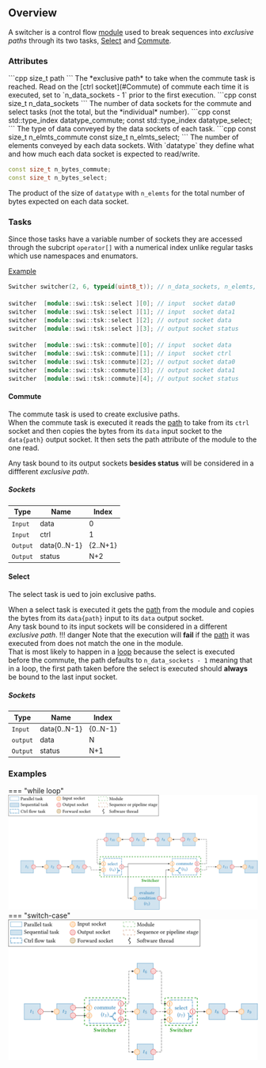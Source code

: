 ## Overview

A switcher is a control flow [module](./module%20%26%20task.md) used to break sequences into *exclusive paths* through its two tasks,
[Select](#Select) and [Commute](#Commute).  

### Attributes

<a name="Path">
</a>
```cpp
size_t path
```
The *exclusive path* to take when the commute task is reached. Read on the [ctrl socket](#Commute) of commute each time it is executed, set to `n_data_sockets - 1` prior to the first execution.
```cpp
const size_t n_data_sockets
```
The number of data sockets for the commute and select tasks (not the total, but the *individual* number).  
```cpp
const std::type_index datatype_commute;
const std::type_index datatype_select;
```
The type of data conveyed by the data sockets of each task.
```cpp
const size_t n_elmts_commute
const size_t n_elmts_select;
```
The number of elements conveyed by each data sockets.  
With `datatype` they define what and how much each data socket is expected to read/write.

```cpp
const size_t n_bytes_commute;
const size_t n_bytes_select;
```
The product of the size  of `datatype` with `n_elemts` for the total number of bytes expected on each data socket.
	      
### Tasks 

Since those tasks have a variable number of sockets they are accessed through the subcript `operator[]` with a numerical index unlike regular tasks which use namespaces and enumators.

<u>Example</u>
```cpp
Switcher switcher(2, 6, typeid(uint8_t)); // n_data_sockets, n_elemts, datatype

switcher  [module::swi::tsk::select ][0]; // input  socket data0
switcher  [module::swi::tsk::select ][1]; // input  socket data1
switcher  [module::swi::tsk::select ][2]; // output socket data
switcher  [module::swi::tsk::select ][3]; // output socket status

switcher  [module::swi::tsk::commute][0]; // input  socket data
switcher  [module::swi::tsk::commute][1]; // input  socket ctrl
switcher  [module::swi::tsk::commute][2]; // output socket data0
switcher  [module::swi::tsk::commute][3]; // output socket data1
switcher  [module::swi::tsk::commute][4]; // output socket status

```

<a name="Commute"></a>
#### Commute

The commute task is used to create exclusive paths.   
When the commute task is executed it reads the [path](#Path) to take from its `ctrl` socket and then copies the bytes from its `data` input socket to the `data{path}` output socket. It then sets the path attribute of the module to the one read.

Any task bound to its output sockets **besides status** will be considered in a diffferent *exclusive path*.
 
##### Sockets
| Type        | Name            | Index    |
| ----------- | --------------- | -------- |
| `Input`     | data            | 0        |
| `Input`     | ctrl            | 1        |
| `Output`    | data{0..N-1}    | {2..N+1} |
| `Output`    | status          | N+2      |


<a name="Select"></a>
#### Select

The select task is ued to join exclusive paths.

When a select task is executed it gets the [path](#Path) from the module and copies the bytes from its `data{path}` input to its `data` output socket.  
Any task bound to its input sockets will be considered in a different *exclusive path*.
!!! danger
    Note that the execution will **fail** if the [path](#Path) it was executed from does not match the one in the module.  
    That is most likely to happen in a [loop](#Examples) because the select is executed before the commute, the path defaults to `n_data_sockets - 1` meaning that in a loop, the first path taken before the select is executed should **always** be bound to the last input socket.

##### Sockets
| Type        | Name            | Index    |
| ----------- | --------------- | -------- |
| `Input`     | data{0..N-1}    | {0..N-1} |
| `output`    | data            | N        |
| `Output`    | status          | N+1      |

### Examples

<a name="Examples"><a/>

=== "while loop"
    ![for_loop](./assets/ctrl_for.png)
=== "switch-case"
    ![switch](./assets/ctrl_switch.png)